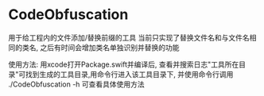 # CodeObfuscation
用于给工程内的文件添加/替换前缀的工具  当前只实现了替换文件名和与文件名相同的类名, 之后有时间会增加类名单独识别并替换的功能

使用方法: 用xcode打开Package.swift并编译后, 查看并搜索日志"工具所在目录"可找到生成的工具目录,用命令行进入该工具目录下, 并使用命令行调用 ./CodeObfuscation -h 可查看具体使用方法

